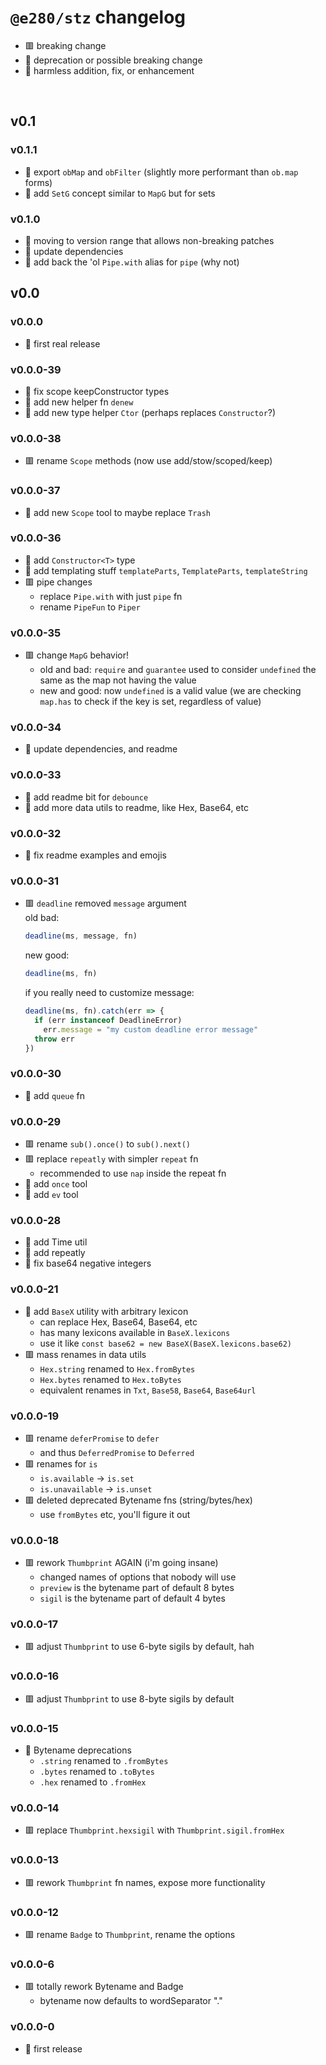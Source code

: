 
# `@e280/stz` changelog
- 🟥 breaking change
- 🔶 deprecation or possible breaking change
- 🍏 harmless addition, fix, or enhancement

<br/>

## v0.1

### v0.1.1
- 🍏 export `obMap` and `obFilter` (slightly more performant than `ob.map` forms)
- 🍏 add `SetG` concept similar to `MapG` but for sets

### v0.1.0
- 🍏 moving to version range that allows non-breaking patches
- 🍏 update dependencies
- 🍏 add back the 'ol `Pipe.with` alias for `pipe` (why not)

## v0.0

### v0.0.0
- 🍏 first real release

### v0.0.0-39
- 🍏 fix scope keepConstructor types
- 🍏 add new helper fn `denew`
- 🍏 add new type helper `Ctor` (perhaps replaces `Constructor`?)

### v0.0.0-38
- 🟥 rename `Scope` methods (now use add/stow/scoped/keep)

### v0.0.0-37
- 🍏 add new `Scope` tool to maybe replace `Trash`

### v0.0.0-36
- 🍏 add `Constructor<T>` type
- 🍏 add templating stuff `templateParts`, `TemplateParts`, `templateString`
- 🟥 pipe changes
  - replace `Pipe.with` with just `pipe` fn
  - rename `PipeFun` to `Piper`

### v0.0.0-35
- 🟥 change `MapG` behavior!
  - old and bad: `require` and `guarantee` used to consider `undefined` the same as the map not having the value
  - new and good: now `undefined` is a valid value (we are checking `map.has` to check if the key is set, regardless of value)

### v0.0.0-34
- 🍏 update dependencies, and readme

### v0.0.0-33
- 🍏 add readme bit for `debounce`
- 🍏 add more data utils to readme, like Hex, Base64, etc

### v0.0.0-32
- 🍏 fix readme examples and emojis

### v0.0.0-31
- 🟥 `deadline` removed `message` argument  
  old bad:
  ```ts
  deadline(ms, message, fn)
  ```
  new good:
  ```ts
  deadline(ms, fn)
  ```
  if you really need to customize message:
  ```ts
  deadline(ms, fn).catch(err => {
    if (err instanceof DeadlineError)
      err.message = "my custom deadline error message"
    throw err
  })
  ```

### v0.0.0-30
- 🍏 add `queue` fn

### v0.0.0-29
- 🟥 rename `sub().once()` to `sub().next()`
- 🟥 replace `repeatly` with simpler `repeat` fn
  - recommended to use `nap` inside the repeat fn
- 🍏 add `once` tool
- 🍏 add `ev` tool

### v0.0.0-28
- 🍏 add Time util
- 🍏 add repeatly
- 🍏 fix base64 negative integers

### v0.0.0-21
- 🍏 add `BaseX` utility with arbitrary lexicon
  - can replace Hex, Base64, Base64, etc
  - has many lexicons available in `BaseX.lexicons`
  - use it like `const base62 = new BaseX(BaseX.lexicons.base62)`
- 🟥 mass renames in data utils
  - `Hex.string` renamed to `Hex.fromBytes`
  - `Hex.bytes` renamed to `Hex.toBytes`
  - equivalent renames in `Txt`, `Base58`, `Base64`, `Base64url`

### v0.0.0-19
- 🟥 rename `deferPromise` to `defer`
  - and thus `DeferredPromise` to `Deferred`
- 🟥 renames for `is`
  - `is.available` -> `is.set`
  - `is.unavailable` -> `is.unset`
- 🟥 deleted deprecated Bytename fns (string/bytes/hex)
  - use `fromBytes` etc, you'll figure it out

### v0.0.0-18
- 🟥 rework `Thumbprint` AGAIN (i'm going insane)
  - changed names of options that nobody will use
  - `preview` is the bytename part of default 8 bytes
  - `sigil` is the bytename part of default 4 bytes

### v0.0.0-17
- 🟥 adjust `Thumbprint` to use 6-byte sigils by default, hah

### v0.0.0-16
- 🟥 adjust `Thumbprint` to use 8-byte sigils by default

### v0.0.0-15
- 🔶 Bytename deprecations
  - `.string` renamed to `.fromBytes`
  - `.bytes` renamed to `.toBytes`
  - `.hex` renamed to `.fromHex`

### v0.0.0-14
- 🟥 replace `Thumbprint.hexsigil` with `Thumbprint.sigil.fromHex`

### v0.0.0-13
- 🟥 rework `Thumbprint` fn names, expose more functionality

### v0.0.0-12
- 🟥 rename `Badge` to `Thumbprint`, rename the options

### v0.0.0-6
- 🟥 totally rework Bytename and Badge
  - bytename now defaults to wordSeparator "."

### v0.0.0-0
- 🍏 first release

